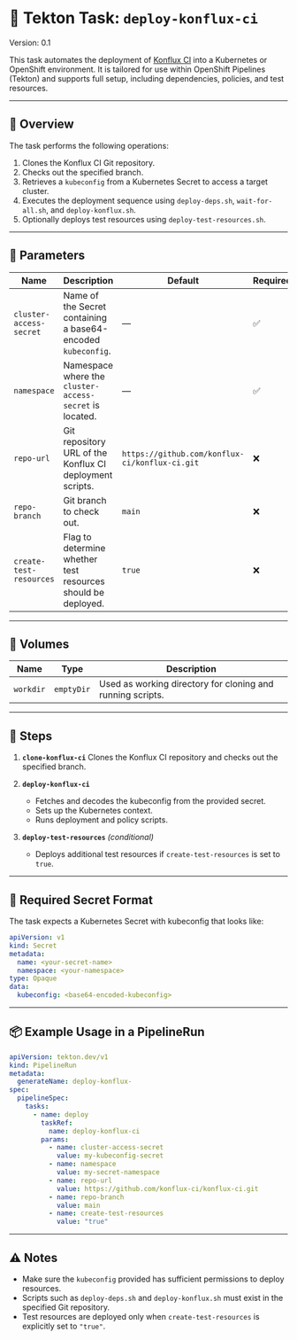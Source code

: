 # 🚀 Tekton Task: `deploy-konflux-ci`

Version: 0.1

This task automates the deployment of [Konflux CI](https://github.com/konflux-ci/konflux-ci) into a Kubernetes or OpenShift environment.
It is tailored for use within OpenShift Pipelines (Tekton) and supports full setup, including dependencies, policies, and test resources.

---

## 📘 Overview

The task performs the following operations:

1. Clones the Konflux CI Git repository.
2. Checks out the specified branch.
3. Retrieves a `kubeconfig` from a Kubernetes Secret to access a target cluster.
4. Executes the deployment sequence using `deploy-deps.sh`, `wait-for-all.sh`, and `deploy-konflux.sh`.
5. Optionally deploys test resources using `deploy-test-resources.sh`.

---

## 🔧 Parameters

| Name | Description | Default | Required |
|------|-------------|---------|----------|
| `cluster-access-secret` | Name of the Secret containing a base64-encoded `kubeconfig`. | — | ✅ |
| `namespace` | Namespace where the `cluster-access-secret` is located. | — | ✅ |
| `repo-url` | Git repository URL of the Konflux CI deployment scripts. | `https://github.com/konflux-ci/konflux-ci.git` | ❌ |
| `repo-branch` | Git branch to check out. | `main` | ❌ |
| `create-test-resources` | Flag to determine whether test resources should be deployed. | `true` | ❌ |

---

## 📁 Volumes

| Name | Type | Description |
|------|------|-------------|
| `workdir` | `emptyDir` | Used as working directory for cloning and running scripts. |

---

## 🧱 Steps

1. **`clone-konflux-ci`**
   Clones the Konflux CI repository and checks out the specified branch.

2. **`deploy-konflux-ci`**
   - Fetches and decodes the kubeconfig from the provided secret.
   - Sets up the Kubernetes context.
   - Runs deployment and policy scripts.

3. **`deploy-test-resources`** *(conditional)*
   - Deploys additional test resources if `create-test-resources` is set to `true`.

---

## 🔐 Required Secret Format

The task expects a Kubernetes Secret with kubeconfig that looks like:

```yaml
apiVersion: v1
kind: Secret
metadata:
  name: <your-secret-name>
  namespace: <your-namespace>
type: Opaque
data:
  kubeconfig: <base64-encoded-kubeconfig>
```

---

## 📦 Example Usage in a PipelineRun

```yaml
apiVersion: tekton.dev/v1
kind: PipelineRun
metadata:
  generateName: deploy-konflux-
spec:
  pipelineSpec:
    tasks:
      - name: deploy
        taskRef:
          name: deploy-konflux-ci
        params:
          - name: cluster-access-secret
            value: my-kubeconfig-secret
          - name: namespace
            value: my-secret-namespace
          - name: repo-url
            value: https://github.com/konflux-ci/konflux-ci.git
          - name: repo-branch
            value: main
          - name: create-test-resources
            value: "true"
```

---

## ⚠️ Notes

- Make sure the `kubeconfig` provided has sufficient permissions to deploy resources.
- Scripts such as `deploy-deps.sh` and `deploy-konflux.sh` must exist in the specified Git repository.
- Test resources are deployed only when `create-test-resources` is explicitly set to `"true"`.
